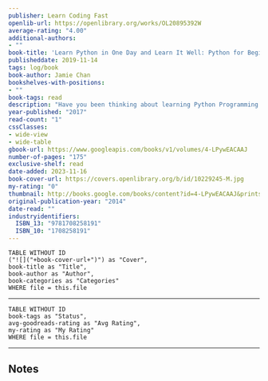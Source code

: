 ```yaml
---
publisher: Learn Coding Fast
openlib-url: https://openlibrary.org/works/OL20895392W
average-rating: "4.00"
additional-authors:
- ""
book-title: 'Learn Python in One Day and Learn It Well: Python for Beginners with Hands-on Project'
publisheddate: 2019-11-14
tags: log/book
book-author: Jamie Chan
bookshelves-with-positions:
- ""
book-tags: read
description: "Have you been thinking about learning Python Programming for long time? STOP wasting time!! Keep reading and learn more.. If you came across this book I am sure you know the incredible impact Python Programming has these days. Python is a simplistic language, however, without something to guide you through the fundamental concepts of programming, you can easily learn everything the wrong way and someday anger all of your programmer friends. With the help of this Python Programming, you will take the very first step in exploring programming in general, as well as the capabilities of Python. In this book you will learn all the core concepts, one step at a time and this is the same approach you should take when practicing. You will learn new operations you can perform on the various data types and data structures, and then work to get used to relying more and more on object-oriented programming techniques. Use this knowledge to pursue machine learning projects, create robots, or build the next big web application that will take over the world. More specifically this guide will take you through: Specific Python Basic Syntax Rules, Variables and Values The Theory of Computer Programming Working With Your Objects And Classes Inside Of Python How to Use Your Python Skills Working with the K-Nearest Neighbors Algorithm Making a Basic Python Game: Hangman Machine Learning Models Tips For Success Practical exercises to text your skills...and MUCH MORE!! Even if you aren't an expert, you don't need any kind of special talent to become a programmer, or even a data scientist. All you need to do is understand the theory and then put it in application. If you can't grasp it at first, break it down and study it line by line. Squeeze the knowledge out of Python and apply it in the real world! Scroll to the top and select on the right the BUY NOW with 1-Clickbutton."
year-published: "2017"
read-count: "1"
cssClasses:
- wide-view
- wide-table
gbook-url: https://www.googleapis.com/books/v1/volumes/4-LPywEACAAJ
number-of-pages: "175"
exclusive-shelf: read
date-added: 2023-11-16
book-cover-url: https://covers.openlibrary.org/b/id/10229245-M.jpg
my-rating: "0"
thumbnail: http://books.google.com/books/content?id=4-LPywEACAAJ&printsec=frontcover&img=1&zoom=1&source=gbs_api
original-publication-year: "2014"
date-read: ""
industryidentifiers:
  ISBN_13: "9781708258191"
  ISBN_10: "1708258191"
---
```


```dataview
TABLE WITHOUT ID
("![]("+book-cover-url+")") as "Cover",
book-title as "Title",
book-author as "Author",
book-categories as "Categories"
WHERE file = this.file
```
---
```dataview
TABLE WITHOUT ID
book-tags as "Status",
avg-goodreads-rating as "Avg Rating",
my-rating as "My Rating"
WHERE file = this.file
```
---
## Notes


